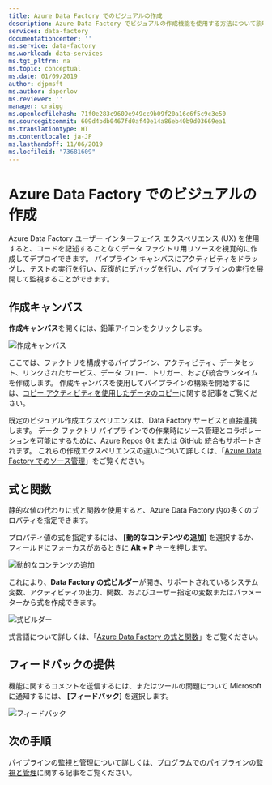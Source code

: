 ```yaml
---
title: Azure Data Factory でのビジュアルの作成
description: Azure Data Factory でビジュアルの作成機能を使用する方法について説明します
services: data-factory
documentationcenter: ''
ms.service: data-factory
ms.workload: data-services
ms.tgt_pltfrm: na
ms.topic: conceptual
ms.date: 01/09/2019
author: djpmsft
ms.author: daperlov
ms.reviewer: ''
manager: craigg
ms.openlocfilehash: 71f0e283c9609e949cc9b09f20a16c6f5c9c3e50
ms.sourcegitcommit: 609d4bdb0467fd0af40e14a86eb40b9d03669ea1
ms.translationtype: HT
ms.contentlocale: ja-JP
ms.lasthandoff: 11/06/2019
ms.locfileid: "73681609"
---
```

# <a name="visual-authoring-in-azure-data-factory"></a>Azure Data Factory でのビジュアルの作成

Azure Data Factory ユーザー インターフェイス エクスペリエンス (UX) を使用すると、コードを記述することなくデータ ファクトリ用リソースを視覚的に作成してデプロイできます。 パイプライン キャンバスにアクティビティをドラッグし、テストの実行を行い、反復的にデバッグを行い、パイプラインの実行を展開して監視することができます。

## <a name="authoring-canvas"></a>作成キャンバス

**作成キャンバス**を開くには、鉛筆アイコンをクリックします。 

![作成キャンバス](media/author-visually/authoring-canvas.png)

ここでは、ファクトリを構成するパイプライン、アクティビティ、データセット、リンクされたサービス、データ フロー、トリガー、および統合ランタイムを作成します。 作成キャンバスを使用してパイプラインの構築を開始するには、[コピー アクティビティを使用したデータのコピー](tutorial-copy-data-portal.md)に関する記事をご覧ください。 

既定のビジュアル作成エクスペリエンスは、Data Factory サービスと直接連携します。 データ ファクトリ パイプラインでの作業時にソース管理とコラボレーションを可能にするために、Azure Repos Git または GitHub 統合もサポートされます。 これらの作成エクスペリエンスの違いについて詳しくは、「[Azure Data Factory でのソース管理](source-control.md)」をご覧ください。

## <a name="expressions-and-functions"></a>式と関数

静的な値の代わりに式と関数を使用すると、Azure Data Factory 内の多くのプロパティを指定できます。

プロパティ値の式を指定するには、 **[動的なコンテンツの追加]** を選択するか、フィールドにフォーカスがあるときに **Alt + P** キーを押します。

![動的なコンテンツの追加](media/author-visually/dynamic-content-1.png)

これにより、**Data Factory の式ビルダー**が開き、サポートされているシステム変数、アクティビティの出力、関数、およびユーザー指定の変数またはパラメーターから式を作成できます。 

![式ビルダー](media/author-visually/dynamic-content-2.png)

式言語について詳しくは、「[Azure Data Factory の式と関数](control-flow-expression-language-functions.md)」をご覧ください。

## <a name="provide-feedback"></a>フィードバックの提供

機能に関するコメントを送信するには、またはツールの問題について Microsoft に通知するには、 **[フィードバック]** を選択します。

![フィードバック](media/author-visually/provide-feedback.png)

## <a name="next-steps"></a>次の手順

パイプラインの監視と管理について詳しくは、[プログラムでのパイプラインの監視と管理](monitor-programmatically.md)に関する記事をご覧ください。
